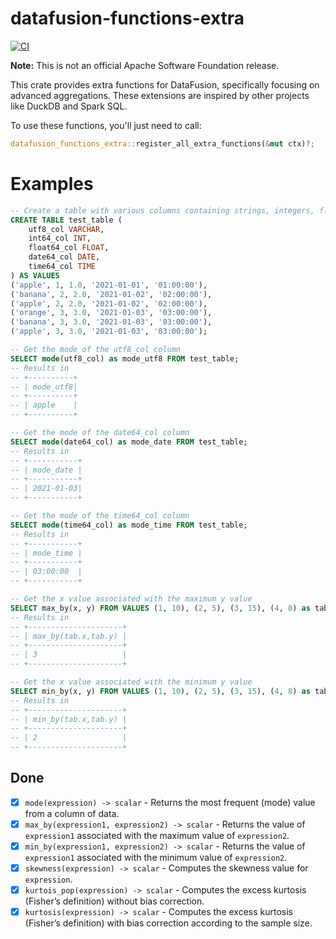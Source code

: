 # datafusion-functions-extra

[![CI](https://github.com/datafusion-contrib/datafusion-functions-extra/actions/workflows/ci.yml/badge.svg?event=push)](https://github.com/datafusion-contrib/datafusion-functions-extra/actions/workflows/ci.yml?query=branch%3Amain)

<!-- [![Crates.io](https://img.shields.io/crates/v/datafusion-functions-extra?color=green)](https://crates.io/crates/datafusion-functions-extra) -->

**Note:** This is not an official Apache Software Foundation release.

This crate provides extra functions for DataFusion, specifically focusing on advanced aggregations. These extensions are inspired by other projects like DuckDB and Spark SQL.

To use these functions, you'll just need to call:

```rust
datafusion_functions_extra::register_all_extra_functions(&mut ctx)?;
```

# Examples

```sql
-- Create a table with various columns containing strings, integers, floats, dates, and times
CREATE TABLE test_table (
    utf8_col VARCHAR,
    int64_col INT,
    float64_col FLOAT,
    date64_col DATE,
    time64_col TIME
) AS VALUES
('apple', 1, 1.0, '2021-01-01', '01:00:00'),
('banana', 2, 2.0, '2021-01-02', '02:00:00'),
('apple', 2, 2.0, '2021-01-02', '02:00:00'),
('orange', 3, 3.0, '2021-01-03', '03:00:00'),
('banana', 3, 3.0, '2021-01-03', '03:00:00'),
('apple', 3, 3.0, '2021-01-03', '03:00:00');

-- Get the mode of the utf8_col column
SELECT mode(utf8_col) as mode_utf8 FROM test_table;
-- Results in
-- +----------+
-- | mode_utf8|
-- +----------+
-- | apple    |
-- +----------+

-- Get the mode of the date64_col column
SELECT mode(date64_col) as mode_date FROM test_table;
-- Results in
-- +-----------+
-- | mode_date |
-- +-----------+
-- | 2021-01-03|
-- +-----------+

-- Get the mode of the time64_col column
SELECT mode(time64_col) as mode_time FROM test_table;
-- Results in
-- +-----------+
-- | mode_time |
-- +-----------+
-- | 03:00:00  |
-- +-----------+

-- Get the x value associated with the maximum y value
SELECT max_by(x, y) FROM VALUES (1, 10), (2, 5), (3, 15), (4, 8) as tab(x, y);
-- Results in
-- +---------------------+
-- | max_by(tab.x,tab.y) |
-- +---------------------+
-- | 3                   |
-- +---------------------+

-- Get the x value associated with the minimum y value
SELECT min_by(x, y) FROM VALUES (1, 10), (2, 5), (3, 15), (4, 8) as tab(x, y);
-- Results in
-- +---------------------+
-- | min_by(tab.x,tab.y) |
-- +---------------------+
-- | 2                   |
-- +---------------------+

```

## Done

- [x] `mode(expression) -> scalar` - Returns the most frequent (mode) value from a column of data.
- [x] `max_by(expression1, expression2) -> scalar` - Returns the value of `expression1` associated with the maximum value of `expression2`.
- [x] `min_by(expression1, expression2) -> scalar` - Returns the value of `expression1` associated with the minimum value of `expression2`.
- [x] `skewness(expression) -> scalar` - Computes the skewness value for `expression`.
- [x] `kurtois_pop(expression) -> scalar` - Computes the excess kurtosis (Fisher’s definition) without bias correction.
- [x] `kurtosis(expression) -> scalar` - Computes the excess kurtosis (Fisher’s definition) with bias correction according to the sample size.
